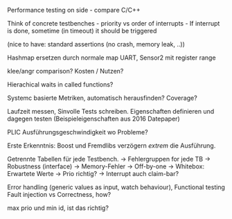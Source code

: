 Performance testing on side
	- compare C/C++

Think of concrete testbenches
	- priority vs order of interrupts
	- If interrupt is done, sometime (in timeout) it should be triggered

(nice to have: standard assertions (no crash, memory leak, ..))

Hashmap ersetzen durch normale map
UART, Sensor2 mit register range

klee/angr comparison?
	Kosten / Nutzen?

Hierachical waits in called functions?

Systemc basierte Metriken, automatisch herausfinden?
    Coverage?

Laufzeit messen, Sinvolle Tests schreiben.
    Eigenschaften definieren und dagegen testen (Beispieleigenschaften aus 2016 Datepaper)
    

PLIC Ausführungsgeschwindigkeit wo Probleme?

Erste Erkenntnis: Boost und Fremdlibs verzögern _extrem_ die Ausführung.

Getrennte Tabellen für jede Testbench.
    -> Fehlergruppen for jede TB
        -> Robustness (interface)
        -> Memory-Fehler
        -> Off-by-one
        -> Whitebox: Erwartete Werte
            -> Prio richtig?
            -> Interrupt auch claim-bar?


Error handling (generic values as input, watch behaviour),
Functional testing
Fault injection vs Correctness, how?


max prio und min id, ist das richtig?